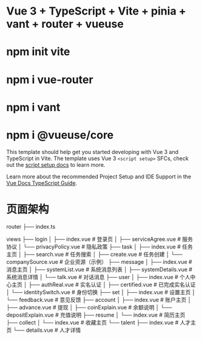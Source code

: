 # Vue 3 + TypeScript + Vite + pinia + vant + router + vueuse
# npm init vite
# npm i vue-router
# npm i vant
# npm i @vueuse/core


This template should help get you started developing with Vue 3 and TypeScript in Vite. The template uses Vue 3 `<script setup>` SFCs, check out the [script setup docs](https://v3.vuejs.org/api/sfc-script-setup.html#sfc-script-setup) to learn more.

Learn more about the recommended Project Setup and IDE Support in the [Vue Docs TypeScript Guide](https://vuejs.org/guide/typescript/overview.html#project-setup).

# 页面架构

router
├── index.ts


views
├── login
│   ├── index.vue          # 登录页
│   ├── serviceAgree.vue   # 服务协议
│   └── privacyPolicy.vue  # 隐私政策
├── task
│   ├── index.vue          # 任务主页
│   ├── search.vue         # 任务搜索
│   ├── create.vue         # 任务创建
│   └── companySource.vue  # 企业资源（示例）
├── message
│   ├── index.vue          # 消息主页
│   ├── systemList.vue     # 系统消息列表
│   ├── systemDetails.vue  # 系统消息详情
│   └── talk.vue           # 对话消息
├── user
│   ├── index.vue          # 个人中心主页
│   ├── authReal.vue       # 实名认证
│   ├── certified.vue      # 已完成实名认证
│   └── identitySwitch.vue # 身份切换
├── set
│   ├── index.vue          # 设置主页
│   └── feedback.vue       # 意见反馈
├── account
│   ├── index.vue          # 账户主页
│   ├── advance.vue        # 提现
│   ├── coinExplain.vue    # 余额说明
│   └── depositExplain.vue # 充值说明
├── resume
│   └── index.vue          # 简历主页
├── collect
│   └── index.vue          # 收藏主页
└── talent
    ├── index.vue          # 人才主页
    └── details.vue        # 人才详情

